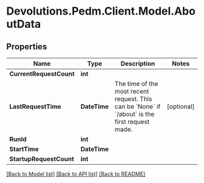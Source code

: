 # Devolutions.Pedm.Client.Model.AboutData

## Properties

Name | Type | Description | Notes
------------ | ------------- | ------------- | -------------
**CurrentRequestCount** | **int** |  | 
**LastRequestTime** | **DateTime** | The time of the most recent request.  This can be &#x60;None&#x60; if &#x60;/about&#x60; is the first request made. | [optional] 
**RunId** | **int** |  | 
**StartTime** | **DateTime** |  | 
**StartupRequestCount** | **int** |  | 

[[Back to Model list]](../README.md#documentation-for-models) [[Back to API list]](../README.md#documentation-for-api-endpoints) [[Back to README]](../README.md)

